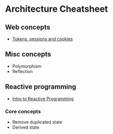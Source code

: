 # Architecture Cheatsheet

## Web concepts
* [Tokens, sessions and cookies](https://www.youtube.com/watch?v=44c1t_cKylo)

## Misc concepts
* Polymorphism
* Reflection

## Reactive programming
* [Intro to Reactive Programming](https://www.youtube.com/watch?v=Bme_RiT9CK4)
### Core concepts
* Remove duplicated state
* Derived state
